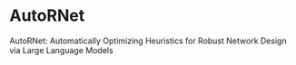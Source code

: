 # AutoRNet
 AutoRNet: Automatically Optimizing Heuristics for Robust Network Design via Large Language Models
